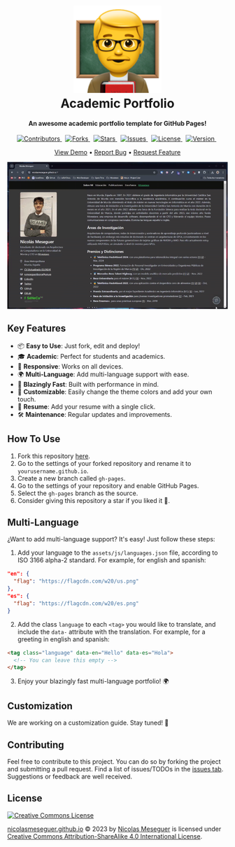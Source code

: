 <h1 align="center">
  <br>
  <a href="https://github.com/NicolasMeseguer/nicolasmeseguer.github.io"><img src="assets/img/logo.png" alt="Academic Portfolio" width="200"></a>
  <br>
  Academic Portfolio
  <br>
</h1>

<h4 align="center">An awesome academic portfolio template for GitHub Pages!</h4>

<p align="center">
  <a href="https://github.com/NicolasMeseguer/nicolasmeseguer.github.io/graphs/contributors" target="_blank">
    <img src="https://img.shields.io/github/contributors/NicolasMeseguer/nicolasmeseguer.github.io" alt="Contributors">
  </a>
  &nbsp;
  <a href="https://github.com/NicolasMeseguer/nicolasmeseguer.github.io/network/members" target="_blank">
    <img src="https://img.shields.io/github/forks/NicolasMeseguer/nicolasmeseguer.github.io?style=" alt="Forks">
  </a>
  &nbsp;
  <a href="https://github.com/NicolasMeseguer/nicolasmeseguer.github.io/stargazers" target="_blank">
    <img src="https://img.shields.io/github/stars/NicolasMeseguer/nicolasmeseguer.github.io?style" alt="Stars">
  </a>
  &nbsp;
  <a href="https://github.com/NicolasMeseguer/nicolasmeseguer.github.io/issues" target="_blank">
    <img src="https://img.shields.io/github/issues/NicolasMeseguer/nicolasmeseguer.github.io" alt="Issues">
  </a>
  &nbsp;
  <a href="http://creativecommons.org/licenses/by-sa/4.0/" target="_blank">
    <img src="https://img.shields.io/github/license/NicolasMeseguer/nicolasmeseguer.github.io" alt="License">
  </a>
  &nbsp;
  <a href="https://github.com/NicolasMeseguer/nicolasmeseguer.github.io/releases" target="_blank">
    <img src="https://img.shields.io/github/v/release/NicolasMeseguer/nicolasmeseguer.github.io" alt="Version">
  </a>
  &nbsp;
</p>

<p align="center">
  <a href="https://nicolasmeseguer.github.io/" target="_blank">View Demo</a> •
  <a href="https://github.com/NicolasMeseguer/nicolasmeseguer.github.io/issues/new?labels=bug&template=_bug-report.md" target="_blank">Report Bug</a> •
  <a href="https://github.com/NicolasMeseguer/nicolasmeseguer.github.io/issues/new?labels=enhancement&template=_feature-request.md" target="_blank">Request Feature</a>
</p>

<p align="center">
  <img src="./assets/img/academicportfolio.gif" alt="Screenshot">
</p>

## Key Features

- 📦 **Easy to Use**: Just fork, edit and deploy!
- 🎓 **Academic**: Perfect for students and academics.
- 📱 **Responsive**: Works on all devices.
- 🌍 **Multi-Language**: Add multi-language support with ease.
- 🚀 **Blazingly Fast**: Built with performance in mind.
- 🎨 **Customizable**: Easily change the theme colors and add your own touch.
- 📄 **Resume**: Add your resume with a single click.
- 🛠️ **Maintenance**: Regular updates and improvements.



## How To Use

1. Fork this repository [here](https://github.com/NicolasMeseguer/nicolasmeseguer.github.io/fork). 
2. Go to the settings of your forked repository and rename it to `yourusername.github.io`.
3. Create a new branch called `gh-pages`.
4. Go to the settings of your repository and enable GitHub Pages.
5. Select the `gh-pages` branch as the source.
6. Consider giving this repository a star if you liked it 🤍.



## Multi-Language

¿Want to add multi-language support? It's easy! Just follow these steps:

1. Add your language to the `assets/js/languages.json` file, according to ISO 3166 alpha-2 standard. For example, for english and spanish:
```json
"en": {
  "flag": "https://flagcdn.com/w20/us.png"
},
"es": {
  "flag": "https://flagcdn.com/w20/es.png"
}
```

2. Add the class `language` to each `<tag>` you would like to translate, and include the `data-` attribute with the translation. For example, for a greeting in english and spanish:
```html
<tag class="language" data-en="Hello" data-es="Hola">
  <!-- You can leave this empty -->
</tag>
```

3. Enjoy your blazingly fast multi-language portfolio! 🌍



## Customization

We are working on a customization guide. Stay tuned! 🎨



## Contributing

Feel free to contribute to this project. You can do so by forking the project and submitting a pull request. Find a list of issues/TODOs in the [issues tab](https://github.com/NicolasMeseguer/nicolasmeseguer.github.io/issues). Suggestions or feedback are well received.



## License

[![Creative Commons License](https://i.creativecommons.org/l/by-sa/4.0/88x31.png)](http://creativecommons.org/licenses/by-sa/4.0/)

[nicolasmeseguer.github.io](https://github.com/NicolasMeseguer/nicolasmeseguer.github.io) © 2023 by [Nicolas Meseguer](https://github.com/NicolasMeseguer) is licensed under [Creative Commons Attribution-ShareAlike 4.0 International License](http://creativecommons.org/licenses/by-sa/4.0/).